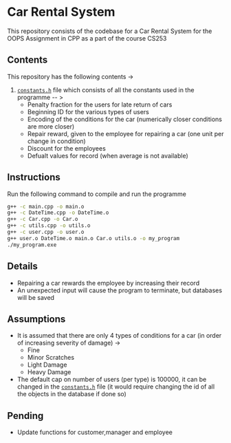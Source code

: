 # Car Rental System
This repository consists of the codebase for a Car Rental System for the OOPS Assignment in CPP as a part of the course CS253

## Contents
This repository has the following contents &rarr;
1. [`constants.h`](/constants.h) file which consists of all the constants used in the programme -- >
    - Penalty fraction for the users for late return of cars
    - Beginning ID for the various types of users
    - Encoding of the conditions for the car (numerically closer conditions are more closer)
    - Repair reward, given to the employee for repairing a car (one unit per change in condition)
    - Discount for the employees 
    - Defualt values for record (when average is not available)

## Instructions 

Run the following command to compile and run the programme 
```bash
g++ -c main.cpp -o main.o
g++ -c DateTime.cpp -o DateTime.o
g++ -c Car.cpp -o Car.o
g++ -c utils.cpp -o utils.o
g++ -c user.cpp -o user.o
g++ user.o DateTime.o main.o Car.o utils.o -o my_program
./my_program.exe
```

## Details

- Repairing a car rewards the employee by increasing their record
- An unexpected input will cause the program to terminate, but databases will be saved

## Assumptions 

- It is assumed that there are only 4 types of conditions for a car (in order of increasing severity of damage) &rarr;
    - Fine 
    - Minor Scratches
    - Light Damage
    - Heavy Damage
- The default cap on number of users (per type) is 100000, it can be changed in the [`constants.h`](/constants.h) file (it would require changing the id of all the objects in the database if done so)

## Pending 

- Update functions for customer,manager and employee